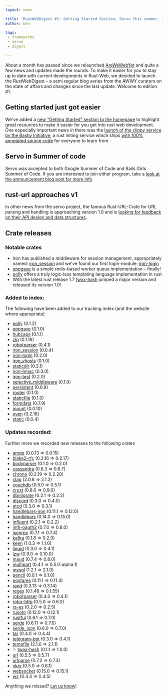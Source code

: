 ```yaml
---
layout: news

title: "RustWebDigest #1: Getting Started Section, Servo this summer, iron session"
author: ben

tags:
 - frameworks
 - servo
 - digest

---
```


About a month has passed since we relaunched [AreWeWebYet](http://www.arewewebyet.org/) and quite a few news and updates made the rounds. To make it easier for you to stay up to date with current developments in Rust-Web, we decided to launch the RustWebDigest – a semi regular blog series from the AWWY curators on the state of affairs and changes since the last update. Welcome to edition #1.

## Getting started just got easier

We've added a [new "Getting Started" section to the homepage](/#getting-started) to highlight great resources to make it easier for you get into rust web development. One especially important news in there was the [launch of the clippy service by the Bashy Initiative](http://www.bashy.io/news/2016/03/05/clippy-linting-as-a-service/), a rust linting service which ships [with 100% annotated source code](https://clippy.bashy.io/docs/) for everyone to learn from.

## Servo in Summer of code

Servo was accepted to both Google Summer of Code and Rails Girls Summer of Code. If you are interested to join either program, take a [look at the announcement blog post for more info](https://blog.servo.org/2016/03/02/summer-of-code/)

## rust-url approaches v1

In other news from the servo project, the famous Rust-URL-Crate for URL parsing and handling is approaching version 1.0 and is [looking for feedback on their API design and data structures](https://github.com/servo/rust-url/pull/176).

## Crate releases

### Notable crates

 - Iron has published a middleware for session management, appropriately named: [iron_session](https://crates.io/crates/iron_session) and we've found our first login-module: [iron-login](https://crates.io/crates/iron-login)
 - [oppgave](https://crates.io/crates/oppgave) is a simple redis-based worker queue implementation – finally!
 - [polly](https://crates.io/crates/polly) offers a truly logic-less templating language implementation in rust
 - With the latest rust release 1.7 [twox-hash](https://crates.io/crates/twox-hash) jumped a major version and released its version 1.0!

### Added to index:
The following have been added to our tracking index (and the website where appropriate)

- [polly](https://crates.io/crates/polly)  (0.1.2)
- [oppgave](https://crates.io/crates/oppgave)  (0.1.0)
- [hubcaps](https://crates.io/crates/hubcaps)  (0.1.1)
- [zip](https://crates.io/crates/zip)  (0.1.16)
- [robotparser](https://crates.io/crates/robotparser)  (0.4.1)
- [iron_session](https://crates.io/crates/iron_session)  (0.0.4)
- [iron-login](https://crates.io/crates/iron-login)  (0.2.0)
- [iron_vhosts](https://crates.io/crates/iron_vhosts)  (0.1.0)
- [staticdir](https://crates.io/crates/staticdir)  (0.3.1)
- [iron-hmac](https://crates.io/crates/iron-hmac)  (0.3.0)
- [iron-test](https://crates.io/crates/iron-test)  (0.2.0)
- [selective_middleware](https://crates.io/crates/selective_middleware)  (0.1.0)
- [persistent](https://crates.io/crates/persistent)  (0.0.9)
- [router](https://crates.io/crates/router)  (0.1.0)
- [staticfile](https://crates.io/crates/staticfile)  (0.1.0)
- [formdata](https://crates.io/crates/formdata)  (0.7.9)
- [mount](https://crates.io/crates/mount)  (0.0.10)
- [oven](https://crates.io/crates/oven)  (0.2.16)
- [static](https://crates.io/crates/static)  (0.0.4)

### Updates recorded:

Further more we recorded new releases to the following crates

 - [amqp](https://crates.io/crates/amqp) (0.0.13 => 0.0.15)
 - [blake2-rfc](https://crates.io/crates/blake2-rfc) (0.2.16 => 0.2.17)
 - [bodyparser](https://crates.io/crates/bodyparser) (0.1.0 => 0.2.0)
 - [cassandra](https://crates.io/crates/cassandra) (0.6.3 => 0.6.7)
 - [chrono](https://crates.io/crates/chrono) (0.2.19 => 0.2.20)
 - [clap](https://crates.io/crates/clap) (2.0.6 => 2.1.2)
 - [couchdb](https://crates.io/crates/couchdb) (0.5.0 => 0.5.1)
 - [crust](https://crates.io/crates/crust) (0.8.0 => 0.9.0)
 - [dbmigrate](https://crates.io/crates/dbmigrate) (0.2.1 => 0.2.2)
 - [discord](https://crates.io/crates/discord) (0.3.0 => 0.4.0)
 - [etcd](https://crates.io/crates/etcd) (0.3.0 => 0.3.1)
 - [handlebars-iron](https://crates.io/crates/handlebars-iron) (0.11.1 => 0.12.0)
 - [handlebars](https://crates.io/crates/handlebars) (0.14.0 => 0.15.0)
 - [influent](https://crates.io/crates/influent) (0.2.1 => 0.2.2)
 - [inth-oauth2](https://crates.io/crates/inth-oauth2) (0.7.0 => 0.8.0)
 - [jsonrpc](https://crates.io/crates/jsonrpc) (0.7.1 => 0.7.4)
 - [kafka](https://crates.io/crates/kafka) (0.1.8 => 0.2.0)
 - [keen](https://crates.io/crates/keen) (1.0.3 => 1.1.0)
 - [liquid](https://crates.io/crates/liquid) (0.3.0 => 0.4.1)
 - [lzw](https://crates.io/crates/lzw) (0.9.0 => 0.10.0)
 - [maud](https://crates.io/crates/maud) (0.7.4 => 0.8.0)
 - [multipart](https://crates.io/crates/multipart) (0.4.1 => 0.5.0-alpha.1)
 - [mysql](https://crates.io/crates/mysql) (1.2.1 => 2.1.0)
 - [pencil](https://crates.io/crates/pencil) (0.0.1 => 0.1.0)
 - [postgres](https://crates.io/crates/postgres) (0.11.1 => 0.11.4)
 - [rand](https://crates.io/crates/rand) (0.3.13 => 0.3.14)
 - [regex](https://crates.io/crates/regex) (0.1.48 => 0.1.55)
 - [robotparser](https://crates.io/crates/robotparser) (0.4.0 => 0.4.1)
 - [rotor-http](https://crates.io/crates/rotor-http) (0.5.0 => 0.6.0)
 - [rs-es](https://crates.io/crates/rs-es) (0.2.0 => 0.2.5)
 - [rusoto](https://crates.io/crates/rusoto) (0.12.0 => 0.12.1)
 - [rustful](https://crates.io/crates/rustful) (0.6.1 => 0.7.0)
 - [serde](https://crates.io/crates/serde) (0.6.11 => 0.7.0)
 - [serde_json](https://crates.io/crates/serde_json) (0.6.0 => 0.7.0)
 - [tar](https://crates.io/crates/tar) (0.4.0 => 0.4.4)
 - [telegram-bot](https://crates.io/crates/telegram-bot) (0.3.0 => 0.4.1)
 - [tempfile](https://crates.io/crates/tempfile) (2.1.0 => 2.1.1)
 - ✨ [twox-hash](https://crates.io/crates/twox-hash) (0.1.1 => 1.0.0)
 - [url](https://crates.io/crates/url) (0.5.5 => 0.5.7)
 - [urlparse](https://crates.io/crates/urlparse) (0.7.2 => 0.7.3)
 - [vkrs](https://crates.io/crates/vkrs) (0.5.0 => 0.6.1)
 - [websocket](https://crates.io/crates/websocket) (0.15.0 => 0.15.1)
 - [ws](https://crates.io/crates/ws) (0.4.4 => 0.4.5)


Anything we missed? [Let us know](https://github.com/bashyHQ/arewewebyet/issues/new)!
